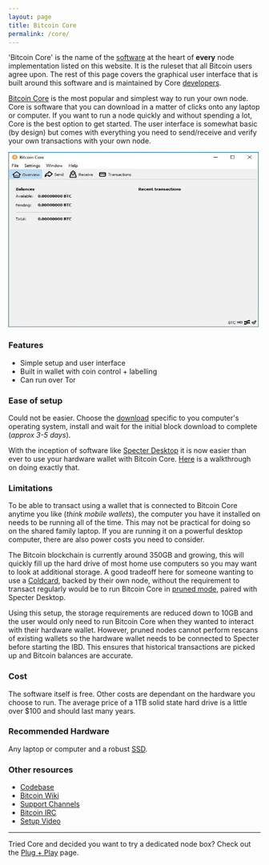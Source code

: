 ```yaml
---
layout: page
title: Bitcoin Core
permalink: /core/
---
```


'Bitcoin Core' is the name of the [software](https://github.com/bitcoin/bitcoin) at the heart of **every** node implementation listed on this website. It is the ruleset that all Bitcoin users agree upon. The rest of this page covers the graphical user interface that is built around this software and is maintained by Core [developers](https://github.com/bitcoin/bitcoin/graphs/contributors).  

[Bitcoin Core](https://bitcoincore.org/) is the most popular and simplest way to run your own node. Core is software that you can download in a matter of clicks onto any laptop or computer. If you want to run a node quickly and without spending a lot, Core is the best option to get started. The user interface is somewhat basic (by design) but comes with everything you need to send/receive and verify your own transactions with your own node.

<img src="https://raw.githubusercontent.com/BitcoinQnA/node-guide/master/images/photo_2020-10-25_16-27-15.jpg" class=responsive width="500" height="350" maxheight="350">


### Features

* Simple setup and user interface
* Built in wallet with coin control + labelling
* Can run over Tor

### Ease of setup

Could not be easier. Choose the [download](https://bitcoin.org/en/download) specific to you computer's operating system, install and wait for the initial block download to complete (*approx 3-5 days*).

With the inception of software like [Specter Desktop](https://github.com/cryptoadvance/specter-desktop) it is now easier than ever to use your hardware wallet with Bitcoin Core. [Here](https://www.youtube.com/watch?v=4koKF2MDXtk) is a walkthrough on doing exactly that.

### Limitations

To be able to transact using a wallet that is connected to Bitcoin Core anytime you like (*think mobile wallets*), the computer you have it installed on needs to be running all of the time. This may not be practical for doing so on the shared family laptop. If you are running it on a powerful desktop computer, there are also power costs you need to consider.

The Bitcoin blockchain is currently around 350GB and growing, this will quickly fill up the hard drive of most home use computers so you may want to look at additional storage. A good tradeoff here for someone wanting to use a [Coldcard](https://coldcardwallet.com/), backed by their own node, without the requirement to transact regularly would be to run Bitcoin Core in [pruned mode](https://bitcoin.org/en/full-node#reduce-storage), paired with Specter Desktop. 

Using this setup, the storage requirements are reduced down to 10GB and the user would only need to run Bitcoin Core when they wanted to interact with their hardware wallet. However, pruned nodes cannot perform rescans of existing wallets so the hardware wallet needs to be connected to Specter before starting the IBD. This ensures that historical transactions are picked up and Bitcoin balances are accurate.

### Cost

The software itself is free. Other costs are dependant on the hardware you choose to run. The average price of a 1TB solid state hard drive is a little over $100 and should last many years.

### Recommended Hardware

Any laptop or computer and a robust [SSD](https://www.amazon.com/SAMSUNG-Portable-SSD-1TB-MU-PC1T0H/dp/B0874YJP92/ref=sr_1_3?dchild=1&keywords=samsung+1tb+ssd+t5&qid=1603541969&sr=8-3).


### Other resources

* [Codebase](https://github.com/bitcoin/bitcoin)
* [Bitcoin Wiki](https://en.bitcoin.it/wiki/Help:Installing_Bitcoin_Core)
* [Support Channels](https://bitcoin.org/en/bitcoin-core/help)
* [Bitcoin IRC](https://bitcoin.org/en/bitcoin-core/help#live)
* [Setup Video](https://www.youtube.com/watch?v=xc_TxlByxeY)

***

Tried Core and decided you want to try a dedicated node box? Check out the [Plug + Play](/plug-and-play/) page.
